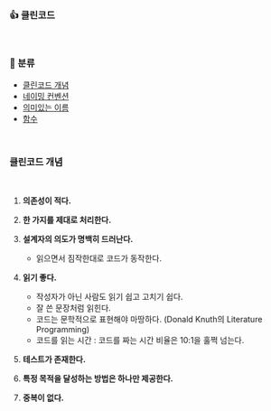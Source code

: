 ### 👍 클린코드
<br>

### 📘 분류
- [클린코드 개념](#클린코드-개념)
- [네이밍 컨벤션](https://github.com/yeon-hee/TIL/tree/master/%ED%81%B4%EB%A6%B0%EC%BD%94%EB%93%9C/%EB%84%A4%EC%9D%B4%EB%B0%8D%20%EC%BB%A8%EB%B2%A4%EC%85%98)
- [의미있는 이름](https://github.com/yeon-hee/TIL/tree/master/%ED%81%B4%EB%A6%B0%EC%BD%94%EB%93%9C/%EC%9D%98%EB%AF%B8%EC%9E%88%EB%8A%94%20%EC%9D%B4%EB%A6%84)
- [함수](함수)

<br>

### 클린코드 개념
<br>

1. **의존성이 적다.**
2. **한 가지를 제대로 처리한다.**
3. **설계자의 의도가 명백히 드러난다.**
   - 읽으면서 짐작한대로 코드가 동작한다.
   
4. **읽기 좋다.**
   - 작성자가 아닌 사람도 읽기 쉽고 고치기 쉽다.
   - 잘 쓴 문장처럼 읽힌다.
   - 코드는 문학적으로 표현해야 마땅하다. \(Donald Knuth의 Literature Programming\)
   - 코드를 읽는 시간 : 코드를 짜는 시간 비율은 10:1을 훌쩍 넘는다.
   
5. **테스트가 존재한다.**
6. **특정 목적을 달성하는 방법은 하나만 제공한다.**
7. **중복이 없다.** 
<br>

 
